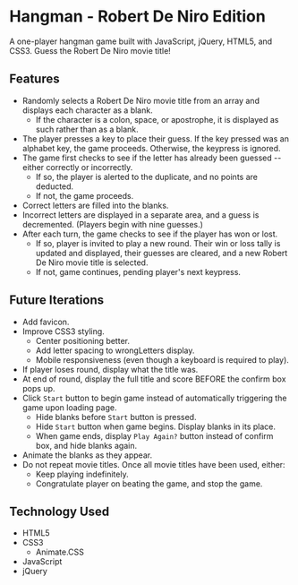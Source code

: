 # Hangman - Robert De Niro Edition

A one-player hangman game built with JavaScript, jQuery, HTML5, and CSS3. Guess the Robert De Niro movie title!

## Features

- Randomly selects a Robert De Niro movie title from an array and displays each character as a blank.
  - If the character is a colon, space, or apostrophe, it is displayed as such rather than as a blank.
- The player presses a key to place their guess. If the key pressed was an alphabet key, the game proceeds. Otherwise, the keypress is ignored.
- The game first checks to see if the letter has already been guessed -- either correctly or incorrectly.
  - If so, the player is alerted to the duplicate, and no points are deducted.
  - If not, the game proceeds.
- Correct letters are filled into the blanks.
- Incorrect letters are displayed in a separate area, and a guess is decremented. (Players begin with nine guesses.)
- After each turn, the game checks to see if the player has won or lost.
  - If so, player is invited to play a new round. Their win or loss tally is updated and displayed, their guesses are cleared, and a new Robert De Niro movie title is selected.
  - If not, game continues, pending player's next keypress.

## Future Iterations

- Add favicon.
- Improve CSS3 styling.
  - Center positioning better.
  - Add letter spacing to wrongLetters display.
  - Mobile responsiveness (even though a keyboard is required to play).
- If player loses round, display what the title was.
- At end of round, display the full title and score BEFORE the confirm box pops up.
- Click `Start` button to begin game instead of automatically triggering the game upon loading page.
  - Hide blanks before `Start` button is pressed.
  - Hide `Start` button when game begins. Display blanks in its place.
  - When game ends, display `Play Again?` button instead of confirm box, and hide blanks again.
- Animate the blanks as they appear.
- Do not repeat movie titles. Once all movie titles have been used, either:
  - Keep playing indefinitely.
  - Congratulate player on beating the game, and stop the game.

## Technology Used

- HTML5
- CSS3
  - Animate.CSS
- JavaScript
- jQuery